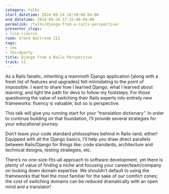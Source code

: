```yaml
---
category: talks
start_datetime: 2024-09-24 16:50:00-04:00
end_datetime: 2024-09-24 17:15:00-04:00
permalink: /talks/django-from-a-rails-perspective/
presenter_slugs:
- lisa-ciaccio
room: Grand Ballroom III
tags:
- cms
- thirdparty
title: Django from a Rails Perspective
track: t1
---
```


As a Rails fanatic, inheriting a mammoth Django application [along with a fresh list of features and upgrades] felt intimidating to the point of impossible. I want to share how I learned Django, what I learned about learning, and light the path for devs to follow my footsteps. For those questioning the value of switching their Rails experts into entirely new frameworks: fluency is valuable, but so is perspective. 

This talk will give you running start for your “translation dictionary”. In order to continue building on that foundation, I’ll provide several strategies for your educational journey. 

Don’t leave your code standard philosophies behind in Rails-land, either! Equipped with all the Django basics, I’ll help you draw direct parallels between Rails/Django for things like: code standards, architecture and technical designs, testing strategies, etc. 

There’s no one-size-fits-all approach to software development, yet there is plenty of value of finding a niche and focusing your career/team/company on locking down domain expertise. We shouldn’t default to using the frameworks that feel the most familiar for the sake of our comfort zones; the cost of switching domains can be reduced dramatically with an open mind and a translator!
